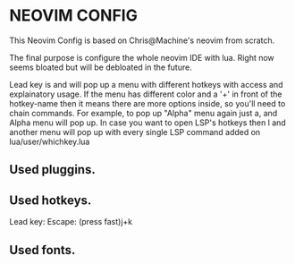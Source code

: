 # NEOVIM CONFIG
This Neovim Config is based on Chris@Machine's neovim from scratch.

The final purpose is configure the whole neovim IDE with lua. Right now seems bloated but will be debloated in the future.

Lead key is <space> and will pop up a menu with different hotkeys with access and explainatory usage. If the menu has different color and a '+' in front of the hotkey-name then it means there are more options inside, so you'll need to chain commands. For example, to pop up "Alpha" menu again just <space>a, and Alpha menu will pop up. In case you want to open LSP's hotkeys then <space>l and another menu will pop up with every single LSP command added on lua/user/whichkey.lua

## Used pluggins.

## Used hotkeys.
Lead key: <space>
Escape: (press fast)j+k

## Used fonts.
